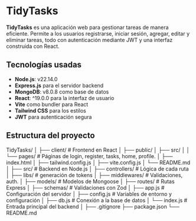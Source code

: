 # TidyTasks

**TidyTasks** es una aplicación web para gestionar tareas de manera eficiente. Permite a los usuarios registrarse, iniciar sesión, agregar, editar y eliminar tareas, todo con autenticación mediante JWT y una interfaz construida con React.

## Tecnologías usadas

- **Node.js**: v22.14.0
- **Express.js** para el servidor backend
- **MongoDB**: v8.0.8 como base de datos
- **React**: ^19.0.0 para la interfaz de usuario
- **Vite** como bundler para React
- **Tailwind CSS** para los estilos
- **JWT** para autenticación segura

## Estructura del proyecto

TidyTasks/
│
├── client/                   # Frontend en React
│   ├── public/
│   ├── src/
│   │   └── pages/            # Páginas de login, register, tasks, home, profile.
│   ├── index.html
│   ├── tailwind.config.js
│   ├── vite.config.js
│   └── README.md
│
├── src/                      # Backend en Node.js
│   ├── controllers/          # Lógica de cada ruta
│   ├── libs/                 # generación de tokens
│   ├── middlewares/          # Validaciones, auth.
│   ├── models/               # Modelos de Mongoose
│   ├── routes/               # Rutas Express
│   ├── schemas/              # Validaciones con Zod
│   ├── app.js                # Configuración del servidor
│   ├── config.js             # Variables de entorno y configuración
│   ├── db.js                 # Conexión a la base de datos
│   └── index.js              # Entrada principal del backend
│
├── .gitignore
├── package.json
└── README.md
